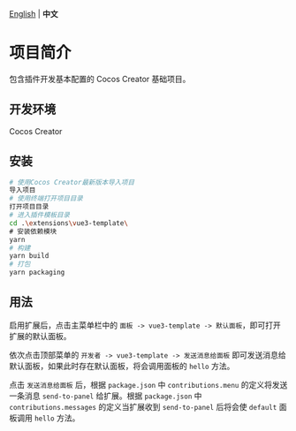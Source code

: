 [English](./README.md) | **中文**

# 项目简介

包含插件开发基本配置的 Cocos Creator 基础项目。

## 开发环境

Cocos Creator

## 安装

```bash
# 使用Cocos Creator最新版本导入项目
导入项目
# 使用终端打开项目目录
打开项目目录
# 进入插件模板目录
cd .\extensions\vue3-template\
# 安装依赖模块
yarn
# 构建
yarn build
# 打包
yarn packaging
```

## 用法

启用扩展后，点击主菜单栏中的 `面板 -> vue3-template -> 默认面板`，即可打开扩展的默认面板。

依次点击顶部菜单的 `开发者 -> vue3-template -> 发送消息给面板` 即可发送消息给默认面板，如果此时存在默认面板，将会调用面板的 `hello` 方法。

点击 `发送消息给面板` 后，根据 `package.json` 中 `contributions.menu` 的定义将发送一条消息 `send-to-panel` 给扩展。根据 `package.json` 中 `contributions.messages` 的定义当扩展收到 `send-to-panel` 后将会使 `default` 面板调用 `hello` 方法。
